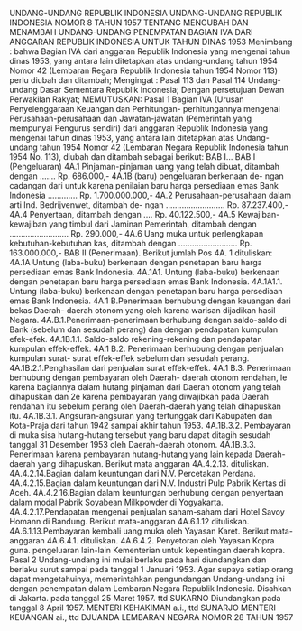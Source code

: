  UNDANG-UNDANG REPUBLIK INDONESIA UNDANG-UNDANG REPUBLIK INDONESIA NOMOR 8 TAHUN 1957 TENTANG MENGUBAH DAN MENAMBAH UNDANG-UNDANG PENEMPATAN BAGIAN IVA DARI ANGGARAN REPUBLIK INDONESIA UNTUK TAHUN DINAS 1953
Menimbang :
 bahwa Bagian IVA dari anggaran Republik Indonesia yang mengenai tahun dinas 1953, yang antara lain ditetapkan atas undang-undang tahun 1954 Nomor 42 (Lembaran Regara Republik Indonesia tahun 1954 Nomor 113) perlu diubah dan ditambah;
Mengingat :
 Pasal 113 dan Pasal 114 Undang-undang Dasar Sementara Republik Indonesia; Dengan persetujuan Dewan Perwakilan Rakyat;
MEMUTUSKAN:
Pasal 1
Bagian IVA (Urusan Penyelenggaraan Keuangan dan Perhitungan- perhitungannya mengenai Perusahaan-perusahaan dan Jawatan-jawatan (Pemerintah yang mempunyai Pengurus sendiri) dari anggaran Republik Indonesia yang mengenai tahun dinas 1953, yang antara lain ditetapkan atas Undang-undang tahun 1954 Nomor 42 (Lembaran Negara Republik Indonesia tahun 1954 No. 113), diubah dan ditambah sebagai berikut: BAB I… BAB I (Pengeluaran) 4A.1 Pinjaman-pinjaman uang yang telah dibuat, ditambah dengan ....... Rp. 686.000,- 4A.1B (baru) pengeluaran berkenaan de- ngan cadangan dari untuk karena penilaian baru harga persediaan emas Bank Indonesia ............. Rp. 1.700.000.000,- 4A.2 Perusahaan-perusahaan dalam arti Ind. Bedrijvenwet, ditambah de- ngan .......................... Rp. 87.237.400,- 4A.4 Penyertaan, ditambah dengan .... Rp. 40.122.500,- 4A.5 Kewajiban-kewajiban yang timbul dari Jaminan Pemerintah, ditambah dengan .......................... Rp. 290.000,- 4A.6 Uang muka untuk perlengkapan kebutuhan-kebutuhan kas, ditambah dengan .......................... Rp. 163.000.000,- BAB II (Penerimaan). Berikut jumlah Pos 4A. 1 dituliskan: 4A.1A Untung (laba-buku) berkenaan dengan penetapan baru harga persediaan emas Bank Indonesia. 4A.1A1. Untung (laba-buku) berkenaan dengan penetapan baru harga persediaan emas Bank Indonesia. 4A.1A1.1. Untung (laba-buku) berkenaan dengan penetapan baru harga persediaan emas Bank Indonesia. 4A.1 B.Penerimaan berhubung dengan keuangan dari bekas Daerah- daerah otonom yang oleh karena warisan dijadikan hasil Negara. 4A.B.1.Penerimaan-penerimaan berhubung dengan saldo-saldo di Bank (sebelum dan sesudah perang) dan dengan pendapatan kumpulan efek-efek. 4A.1B.1.1. Saldo-saldo rekening-rekening dan pendapatan kumpulan effek-effek. 4A.1 B.2. Penerimaan berhubung dengan penjualan kumpulan surat- surat effek-effek sebelum dan sesudah perang. 4A.1B.2.1.Penghasilan dari penjualan surat effek-effek. 4A.1 B.3. Penerimaan berhubung dengan pembayaran oleh Daerah- daerah otonom rendahan, le karena bagiannya dalam hutang pinjaman dari Daerah otonom yang telah dihapuskan dan 2e karena pembayaran yang diwajibkan pada Daerah rendahan itu sebelum perang oleh Daerah-daerah yang telah dihapuskan itu. 4A.1B.3.1. Angsuran-angsuran yang tertunggak dari Kabupaten dan Kota-Praja dari tahun 1942 sampai akhir tahun 1953. 4A.1B.3.2. Pembayaran di muka sisa hutang-hutang tersebut yang baru dapat ditagih sesudah tanggal 31 Desember 1953 oleh Daerah-daerah otonom. 4A.1B.3.3. Penerimaan karena pembayaran hutang-hutang yang lain kepada Daerah-daerah yang dihapuskan. Berikut mata anggaran 4A.4.2.13. dituliskan. 4A.4.2.14.Bagian dalam keuntungan dari N.V. Percetakan Perdana. 4A.4.2.15.Bagian dalam keuntungan dari N.V. Industri Pulp Pabrik Kertas di Aceh. 4A.4.2.16.Bagian dalam keuntungan berhubung dengan penyertaan dalam modal Pabrik Soyabean Milkpowder di Yogyakarta. 4A.4.2.17.Pendapatan mengenai penjualan saham-saham dari Hotel Savoy Homann di Bandung. Berikut mata-anggaran 4A.6.1.12 dituliskan. 4A.6.1.13.Pembayaran kembali uang muka oleh Yayasan Karet. Berikut mata-anggaran 4A.6.4.1. dituliskan. 4A.6.4.2. Penyetoran oleh Yayasan Kopra guna. pengeluaran lain-lain Kementerian untuk kepentingan daerah kopra.
Pasal 2
Undang-undang ini mulai berlaku pada hari diundangkan dan berlaku surut sampai pada tanggal 1 Januari 1953. Agar supaya setiap orang dapat mengetahuinya, memerintahkan pengundangan Undang-undang ini dengan penempatan dalam Lembaran Negara Republik Indonesia. Disahkan di Jakarta. pada tanggal 25 Maret 1957. ttd SUKARNO Diundangkan pada tanggal 8 April 1957. MENTERI KEHAKIMAN a.i., ttd SUNARJO MENTERI KEUANGAN ai., ttd DJUANDA LEMBARAN NEGARA NOMOR 28 TAHUN 1957